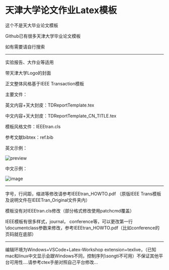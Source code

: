 # 天津大学论文作业Latex模板

这个不是天大毕业论文模板

Github已有很多天津大学毕业论文模板

如有需要请自行搜索

-----------------------

实验报告、大作业等适用

带天津大学Logo的封面

正文整体风格基于IEEE Transaction模板

主要文件：

英文内容+天大封皮：TDReportTemplate.tex

中文内容+天大封皮：TDReportTemplate_CN_TITLE.tex

模板风格文件：IEEEtran.cls

参考文献bibtex：ref.bib

英文示例：

![preview](https://user-images.githubusercontent.com/20399271/141797346-bee8e284-0561-471d-ae7f-3f396e6e5af0.png)

中文示例：

![image](https://user-images.githubusercontent.com/20399271/141797599-5797a8d3-5105-4306-acbb-218a591195b6.png)


---------------
字号，行间距，缩进等修改请参考IEEEtran_HOWTO.pdf （原版IEEE Trans模板及说明文件在IEEETran_Original文件夹内）

模板没有对IEEEtran.cls修改（部分格式修改使用patchcmd覆盖）

IEEE模板有很多样式，journal， conference等，可以更改第一行\documentclass参数来修改，参考IEEEtran_HOWTO.pdf（比如conference的页码就在底部）

-----------

编辑环境为Windows+VSCode+Latex-Workshop extension+texlive，（已知mac和linux中文显示会跟Windows不同，控制序列\songti不可用）不保证其他平台可用性....请参考ctex手册对照自己平台修改...

